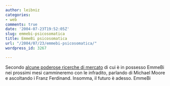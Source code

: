 ```yaml
---
author: leibniz
categories:
- web
comments: true
date: '2004-07-23T19:52:05Z'
slug: emmebi-psicosomatica
title: EmmeBi psicosomatica
url: "/2004/07/23/emmebi-psicosomatica/"
wordpress_id: 3267

---
```

Secondo [alcune poderose ricerche di mercato](http://emmebi.blogspot.com/2004_07_01_emmebi_archive.html#109042133722628107) di cui è in possesso EmmeBi nei prossimi mesi cammineremo con le infradito, parlando di Michael Moore e ascoltando i Franz Ferdinand. Insomma, il futuro è adesso.
EmmeBi
